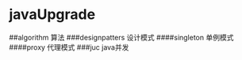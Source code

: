 # javaUpgrade

##algorithm 算法
###designpatters  设计模式
####singleton  单例模式
####proxy  代理模式
###juc   java并发
